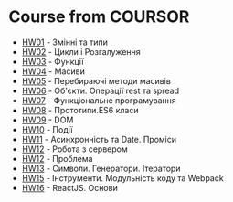 # Course from COURSOR

- [HW01](https://andrewhypster.github.io/COURSOR/HW01/index.html) - Змінні та типи
- [HW02](https://andrewhypster.github.io/COURSOR/HW02/index.html) - Цикли і Розгалуження
- [HW03](https://andrewhypster.github.io/COURSOR/HW03/index.html) - Функції
- [HW04](https://andrewhypster.github.io/COURSOR/HW04/index.html) - Масиви
- [HW05](https://andrewhypster.github.io/COURSOR/HW05/index.html) - Перебираючі методи масивів
- [HW06](https://andrewhypster.github.io/COURSOR/HW06/index.html) - Об'єкти. Операції rest та spread
- [HW07](https://andrewhypster.github.io/COURSOR/HW07/index.html) - Функціональне програмування
- [HW08](https://andrewhypster.github.io/COURSOR/HW08/index.html) - Прототипи.ES6 класи
- [HW09](https://andrewhypster.github.io/COURSOR/HW09/index.html) - DOM
- [HW10](https://andrewhypster.github.io/COURSOR/HW10/index.html) - Події
- [HW11](https://andrewhypster.github.io/COURSOR/HW11/index.html) - Асинхронність та Date. Проміси
- [HW12](https://andrewhypster.github.io/COURSOR/HW12/index.html) - Робота з сервером
- [HW12](https://andrewhypster.github.io/COURSOR/HW12Problem/index.html) - Проблема
- [HW13](https://andrewhypster.github.io/COURSOR/HW13/index.html) - Символи. Генератори. Ітератори
- [HW15](https://andrewhypster.github.io/COURSOR/HW15/src/index.html) - Інструменти. Модульність коду та Webpack
- [HW16](https://andrewhypster.github.io/COURSOR/hw16/public/index.html) - ReactJS. Основи
